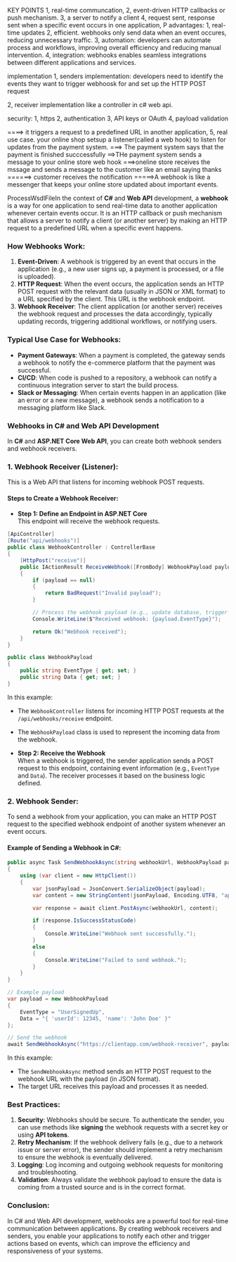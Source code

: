 KEY POINTS
1, real-time communcation, 
2, event-driven HTTP callbacks  or push mechanism. 
3, a server to notify a client
4, request sent, response sent
when a specific event occurs in one application,
P
advantages:
1, real-time updates
2, efficient. webhooks only send data when an event occures,
    reducing unnecessary traffic.
3, automation: developers can automate process and workflows, improving overall efficiency and reducing manual intervention.
4, integration: webhooks enables seamless integrations between different applications and services.

implementation
1, senders implementation:
developers need to identify the events they want to
trigger webhoosk for and set up the HTTP POST request

2, receiver implementation
like a controller in c# web api.

security:
1, https
2, authentication
3, API keys or OAuth
4, payload validation


====>
it triggers a request to a predefined URL
in another application, 
5, real use case.
your online shop setsup a listener(called a web hook) to listen for updates from the payment system. 
===>
The payment system says that the payment is finished succcessfully
==>THe payment system sends a message to your online store
web hook
===>oneline store receives the mssage and sends a message to
the customer like an email saying thanks
======> customer receives the notification
=====>A webhook is like a messenger that keeps your online
store updated about important events.


ProcessWsdlFileIn the context of **C#** and **Web API** development, a **webhook** is a way for one application to send real-time data to another application whenever certain events occur. It is an HTTP callback or push mechanism that allows a server to notify a client (or another server) by making an HTTP request to a predefined URL when a specific event happens.

### How Webhooks Work:
1. **Event-Driven**: A webhook is triggered by an event that occurs in the application (e.g., a new user signs up, a payment is processed, or a file is uploaded).
2. **HTTP Request**: When the event occurs, the application sends an HTTP POST request with the relevant data (usually in JSON or XML format) to a URL specified by the client. This URL is the webhook endpoint.
3. **Webhook Receiver**: The client application (or another server) receives the webhook request and processes the data accordingly, typically updating records, triggering additional workflows, or notifying users.

### Typical Use Case for Webhooks:
- **Payment Gateways**: When a payment is completed, the gateway sends a webhook to notify the e-commerce platform that the payment was successful.
- **CI/CD**: When code is pushed to a repository, a webhook can notify a continuous integration server to start the build process.
- **Slack or Messaging**: When certain events happen in an application (like an error or a new message), a webhook sends a notification to a messaging platform like Slack.

### Webhooks in C# and Web API Development

In **C#** and **ASP.NET Core Web API**, you can create both webhook senders and webhook receivers.

### 1. **Webhook Receiver (Listener)**:
This is a Web API that listens for incoming webhook POST requests.

#### Steps to Create a Webhook Receiver:
- **Step 1: Define an Endpoint in ASP.NET Core**  
  This endpoint will receive the webhook requests.

```csharp
[ApiController]
[Route("api/webhooks")]
public class WebhookController : ControllerBase
{
    [HttpPost("receive")]
    public IActionResult ReceiveWebhook([FromBody] WebhookPayload payload)
    {
        if (payload == null)
        {
            return BadRequest("Invalid payload");
        }

        // Process the webhook payload (e.g., update database, trigger workflows)
        Console.WriteLine($"Received webhook: {payload.EventType}");

        return Ok("Webhook received");
    }
}

public class WebhookPayload
{
    public string EventType { get; set; }
    public string Data { get; set; }
}
```

In this example:
- The `WebhookController` listens for incoming HTTP POST requests at the `/api/webhooks/receive` endpoint.
- The `WebhookPayload` class is used to represent the incoming data from the webhook.

- **Step 2: Receive the Webhook**  
  When a webhook is triggered, the sender application sends a POST request to this endpoint, containing event information (e.g., `EventType` and `Data`). The receiver processes it based on the business logic defined.

### 2. **Webhook Sender**:
To send a webhook from your application, you can make an HTTP POST request to the specified webhook endpoint of another system whenever an event occurs.

#### Example of Sending a Webhook in C#:
```csharp
public async Task SendWebhookAsync(string webhookUrl, WebhookPayload payload)
{
    using (var client = new HttpClient())
    {
        var jsonPayload = JsonConvert.SerializeObject(payload);
        var content = new StringContent(jsonPayload, Encoding.UTF8, "application/json");

        var response = await client.PostAsync(webhookUrl, content);

        if (response.IsSuccessStatusCode)
        {
            Console.WriteLine("Webhook sent successfully.");
        }
        else
        {
            Console.WriteLine("Failed to send webhook.");
        }
    }
}

// Example payload
var payload = new WebhookPayload
{
    EventType = "UserSignedUp",
    Data = "{ 'userId': 12345, 'name': 'John Doe' }"
};

// Send the webhook
await SendWebhookAsync("https://clientapp.com/webhook-receiver", payload);
```

In this example:
- The `SendWebhookAsync` method sends an HTTP POST request to the webhook URL with the payload (in JSON format).
- The target URL receives this payload and processes it as needed.

### Best Practices:
1. **Security**: Webhooks should be secure. To authenticate the sender, you can use methods like **signing** the webhook requests with a secret key or using **API tokens**.
2. **Retry Mechanism**: If the webhook delivery fails (e.g., due to a network issue or server error), the sender should implement a retry mechanism to ensure the webhook is eventually delivered.
3. **Logging**: Log incoming and outgoing webhook requests for monitoring and troubleshooting.
4. **Validation**: Always validate the webhook payload to ensure the data is coming from a trusted source and is in the correct format.

### Conclusion:
In C# and Web API development, webhooks are a powerful tool for real-time communication between applications. By creating webhook receivers and senders, you enable your applications to notify each other and trigger actions based on events, which can improve the efficiency and responsiveness of your systems.